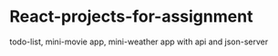 # React-projects-for-assignment
todo-list, mini-movie app, mini-weather app with api and json-server
